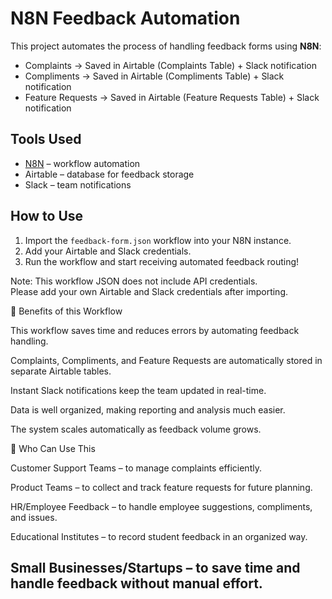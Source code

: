 # N8N Feedback Automation

This project automates the process of handling feedback forms using **N8N**:

- Complaints → Saved in Airtable (Complaints Table) + Slack notification  
- Compliments → Saved in Airtable (Compliments Table) + Slack notification  
- Feature Requests → Saved in Airtable (Feature Requests Table) + Slack notification  

## Tools Used
- [N8N](https://n8n.io/) – workflow automation
- Airtable – database for feedback storage
- Slack – team notifications

## How to Use
1. Import the `feedback-form.json` workflow into your N8N instance.
2. Add your Airtable and Slack credentials.
3. Run the workflow and start receiving automated feedback routing!

Note: This workflow JSON does not include API credentials.  
Please add your own Airtable and Slack credentials after importing.

🎯 Benefits of this Workflow

This workflow saves time and reduces errors by automating feedback handling.

Complaints, Compliments, and Feature Requests are automatically stored in separate Airtable tables.

Instant Slack notifications keep the team updated in real-time.

Data is well organized, making reporting and analysis much easier.

The system scales automatically as feedback volume grows.

👥 Who Can Use This

Customer Support Teams – to manage complaints efficiently.

Product Teams – to collect and track feature requests for future planning.

HR/Employee Feedback – to handle employee suggestions, compliments, and issues.

Educational Institutes – to record student feedback in an organized way.

Small Businesses/Startups – to save time and handle feedback without manual effort.
---
